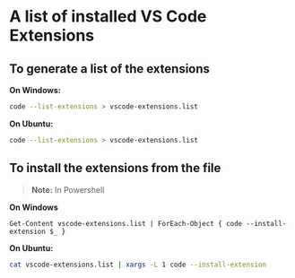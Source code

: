 # A list of installed VS Code Extensions

## To generate a list of the extensions

**On Windows:**

```bash
code --list-extensions > vscode-extensions.list
```

**On Ubuntu:**

```bash
code --list-extensions > vscode-extensions.list
```

## To install the extensions from the file

> **Note:** In Powershell

**On Windows**

```pwsh
Get-Content vscode-extensions.list | ForEach-Object { code --install-extension $_ }
```

**On Ubuntu:**

```bash
cat vscode-extensions.list | xargs -L 1 code --install-extension
```
